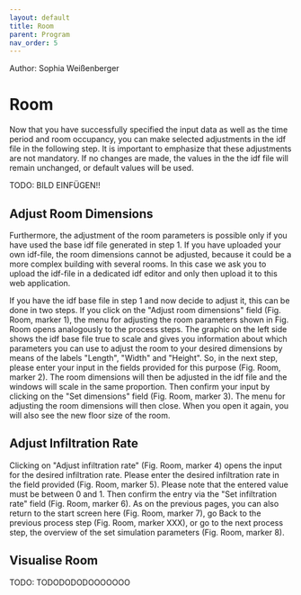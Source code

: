 ```yaml
---
layout: default
title: Room
parent: Program
nav_order: 5
---
```


Author: Sophia Weißenberger 
# Room

Now that you have successfully specified the input data as well as the time period and room occupancy, you can make selected adjustments in the idf file in the following step. It is important to emphasize that these adjustments are not mandatory. If no changes are made, the values in the the idf file will remain unchanged, or default values will be used.

TODO: BILD EINFÜGEN!!

## Adjust Room Dimensions

Furthermore, the adjustment of the room parameters is possible only if you have used the base idf file generated in step 1. If you have uploaded your own idf-file, the room dimensions cannot be adjusted, because it could be a more complex building with several rooms. In this case we ask you to upload the idf-file in a dedicated idf editor and only then upload it to this web application.

If you have the idf base file in step 1 and now decide to adjust it, this can be done in two steps. If you click on the "Adjust room dimensions" field (Fig. Room, marker 1), the menu for adjusting the room parameters shown in Fig. Room opens analogously to the process steps. The graphic on the left side shows the idf base file true to scale and gives you information about which parameters you can use to adjust the room to your desired dimensions by means of the labels "Length", "Width" and "Height". So, in the next step, please enter your input in the fields provided for this purpose (Fig. Room, marker 2). The room dimensions will then be adjusted in the idf file and the windows will scale in the same proportion. Then confirm your input by clicking on the "Set dimensions" field (Fig. Room, marker 3). The menu for adjusting the room dimensions will then close. When you open it again, you will also see the new floor size of the room.

## Adjust Infiltration Rate
Clicking on "Adjust infiltration rate" (Fig. Room, marker 4) opens the input for the desired infiltration rate. Please enter the desired infiltration rate in the field provided (Fig. Room, marker 5). Please note that the entered value must be between 0 and 1. Then confirm the entry via the "Set infiltration rate" field (Fig. Room, marker 6). As on the previous pages, you can also return to the start screen here (Fig. Room, marker 7), go Back to the previous process step (Fig. Room, marker XXX), or go to the next process step, the overview of the set simulation parameters (Fig. Room, marker 8).

## Visualise Room 

TODO: TODODODODOOOOOOO
